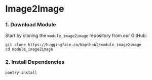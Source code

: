 # Image2Image

### 1. Download Module​
Start by cloning the `module_image2image` repository from our GitHub:
```
git clone https://huggingface.co/NapthaAI/module_image2image
cd module_image2image
```

### 2. Install Dependencies
```
poetry install
```
